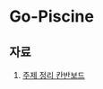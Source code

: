 # Go-Piscine

## 자료

1. [주제 정리 칸반보드](https://trello.com/invite/b/WNaVZhiO/ef527a32465c7c85311001955eaa23a2/go-pdf)
